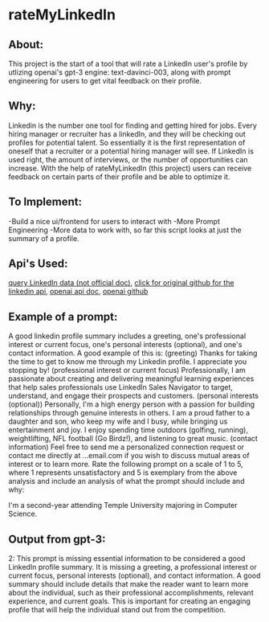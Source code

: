 # rateMyLinkedIn

## About: 
This project is the start of a tool that will rate a LinkedIn user's profile by utlizing openai's gpt-3 engine: text-davinci-003, along with prompt engineering for users to get vital feedback on their profile.

## Why: 
Linkedin is the number one tool for finding and getting hired for jobs. Every hiring manager or recruiter has a linkedIn, and they will be checking out profiles for potential talent. So essentially it is the first representation of oneself that a recruiter or a potential hiring manager will see. If LinkedIn is used right, the amount of interviews, or the number of opportunities can increase. With the help of rateMyLinkedIn (this project) users can receive feedback on certain parts of their profile and be able to optimize it.

## To Implement: 
-Build a nice ui/frontend for users to interact with 
-More Prompt Engineering
-More data to work with, so far this script looks at just the summary of a profile.

## Api's Used:
[query LinkedIn data (not official doc)](https://linkedin-api.readthedocs.io/en/latest/api.html),
[click for original github for the linkedin api](https://github.com/tomquirk/linkedin-api),
[openai api doc](https://platform.openai.com/docs/api-reference?lang=python),
[openai github](https://github.com/openai/openai-python)

## Example of a prompt: 
A good linkedin profile summary includes a greeting, one's professional interest or current focus, one's personal interests (optional), and one's contact information. 
A good example of this is: 
(greeting) Thanks for taking the time to get to know me through my Linkedin profile. I appreciate you stopping by!
(professional interest or current focus) Professionally, I am passionate about creating and delivering meaningful learning experiences that help sales professionals use LinkedIn Sales Navigator to target, understand, and engage their prospects and customers.
(personal interests (optional)) Personally, I'm a high energy person with a passion for building relationships through genuine interests in others. I am a proud father to a daughter and son, who keep my wife and I busy, while bringing us entertainment and joy. I enjoy spending time outdoors (golfing, running), weightlifting, NFL football (Go Birdz!), and listening to great music.
(contact information) Feel free to send me a personalized connection request or contact me directly at ...email.com if you wish to discuss mutual areas of interest or to learn more.
Rate the following prompt on a scale of 1 to 5, where 1 represents unsatisfactory and 5 is exemplary from the above analysis and include an analysis of what the prompt should include and why: 

I'm a second-year attending Temple University majoring in Computer Science.

## Output from gpt-3:
2: This prompt is missing essential information to be considered a good LinkedIn profile summary. It is missing a greeting, a professional interest or current focus, personal interests (optional), and contact information. A good summary should include details that make the reader want to learn more about the individual, such as their professional accomplishments, relevant experience, and current goals. This is important for creating an engaging profile that will help the individual stand out from the competition.
